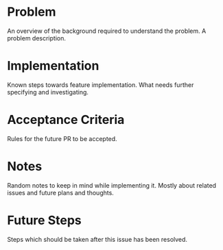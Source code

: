 # Problem

An overview of the background required to understand the problem.
A problem description.

# Implementation

Known steps towards feature implementation.
What needs further specifying and investigating.

# Acceptance Criteria

Rules for the future PR to be accepted.

# Notes

Random notes to keep in mind while implementing it. Mostly about related issues and future plans and thoughts.

# Future Steps

Steps which should be taken after this issue has been resolved.
